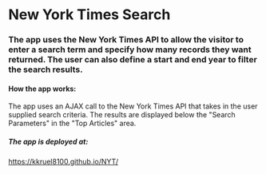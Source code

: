 # New York Times Search

### The app uses the New York Times API to allow the visitor to enter a search term and specify how many records they want returned.  The user can also define a start and end year to filter the search results.

#### How the app works:

The app uses an AJAX call to the New York Times API that takes in the user supplied search criteria.  The results are displayed below the "Search Parameters" in the "Top Articles" area.

##### The app is deployed at:

https://kkruel8100.github.io/NYT/